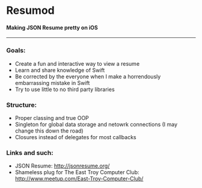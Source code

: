 # Resumod
#### Making JSON Resume pretty on iOS

---

### Goals:
* Create a fun and interactive way to view a resume
* Learn and share knowledge of Swift
* Be corrected by the everyone when I make a horrendously embarrassing mistake in Swift
* Try to use little to no third party libraries

### Structure:
* Proper classing and true OOP
* Singleton for global data storage and netowrk connections (I may change this down the road)
* Closures instead of delegates for most callbacks

### Links and such:
* JSON Resume: http://jsonresume.org/
* Shameless plug for The East Troy Computer Club: http://www.meetup.com/East-Troy-Computer-Club/
